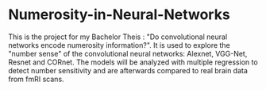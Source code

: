 # Numerosity-in-Neural-Networks
This is the project for my Bachelor Theis : "Do convolutional neural networks encode numerosity information?".
It is used to explore the "number sense" of the convolutional neural networks: Alexnet, VGG-Net, Resnet and CORnet.
The models will be analyzed with multiple regression to detect number sensitivity and are afterwards compared to real brain data from fmRI scans.
